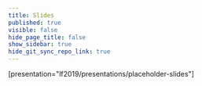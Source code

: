 ```yaml
---
title: Slides
published: true
visible: false
hide_page_title: false
show_sidebar: true
hide_git_sync_repo_link: true
---
```


[presentation="lf2019/presentations/placeholder-slides"]
